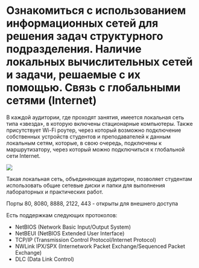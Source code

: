 # Ознакомиться с использованием информационных сетей для решения задач структурного подразделения. Наличие локальных вычислительных сетей и задачи, решаемые с их помощью. Связь с глобальными сетями (Internet)

В каждой аудитории, где проходят занятия, имеется локальная сеть типа «звезда», в которую включены стационарные компьютеры. Также присутствует Wi-Fi роутер, через который возможно подключение собственных устройств студентов и преподавателей к данным локальным сетям, которые, в свою очередь, подключены к маршрутизатору, через который можно подключиться к глобальной сети Internet. 

![](https://upload.wikimedia.org/wikipedia/commons/thumb/8/84/Star_Topology.png/300px-Star_Topology.png)
 
Такая локальная сеть, объединяющая аудитории, позволяет студентам использовать общие сетевые диски и папки для выполнения лабораторных и практических работ.

Порты 80, 8080, 8888, 2122, 443 - открыты для внешнего доступа 

Есть поддержкам следующих протоколов:
+ NetBIOS (Network Basic Input/Output System)
+ NetBEUI (NetBIOS Extended User Interface)
+ TCP/IP (Transmission Control Protocol/Internet Protocol)
+ NWLink IPX/SPX (Internetwork Packet Exchange/Sequenced Packet Exchange)
+ DLC (Data Link Control)


